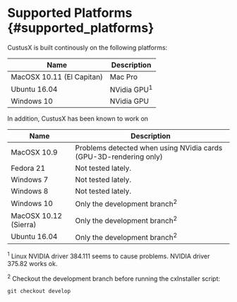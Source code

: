Supported Platforms {#supported_platforms}
===================

CustusX is built continously on the following platforms:

| Name                      | Description
| ------------------------- | -----------------------------
| MacOSX 10.11 (El Capitan) | Mac Pro
| Ubuntu 16.04              | NVidia GPU<sup>1</sup>
| Windows 10                | NVidia GPU

In addition, CustusX has been known to work on

| Name                    | Description
| ----------------------- | -----------------------------
| MacOSX 10.9             | Problems detected when using NVidia cards (GPU-3D-rendering only)
| Fedora 21               | Not tested lately.
| Windows 7               | Not tested lately.
| Windows 8               | Not tested lately.
| Windows 10              | Only the development branch<sup>2</sup>
| MacOSX 10.12 (Sierra)   | Only the development branch<sup>2</sup>
| Ubuntu 16.04            | Only the development branch<sup>2</sup>

<sup>1</sup> Linux NVIDIA driver 384.111 seems to cause problems. NVIDIA driver 375.82 works ok.

<sup>2</sup> Checkout the development branch before running the cxInstaller script:

    git checkout develop
